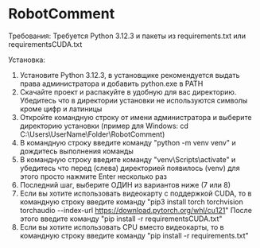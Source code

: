 # RobotComment

Требования:
  Требуется Python 3.12.3 и пакеты из requirements.txt или requirementsCUDA.txt 
  
Установка:
  1) Установите Python 3.12.3, в установщике рекомендуется выдать права администратора и добавить python.exe в PATH
  2) Скачайте проект и распакуйте в удобную для вас директорию. Убедитесь что в директории установки не используются символы кроме цифр и латиницы
  3) Откройте командную строку от имени администратора и выберите директорию установки (пример для Windows: cd C:\Users\UserName\Folder\RobotComment)
  4) В командную строку введите команду "python -m venv venv" и дождитесь выполнения команды
  5) В командную строку введите команду "venv\Scripts\activate" и убедитесь что перед (слева) директорией появилось (venv) для этого просто нажмите Enter несколько раз
  6) Последний шаг, выберите ОДИН из вариантов ниже (7 или 8)
  7) Если вы хотите использовать видеокарту с поддержкой CUDA, то в командную строку введите команду
       "pip3 install torch torchvision torchaudio --index-url https://download.pytorch.org/whl/cu121"
       После этого введите команду
       "pip install -r requirementsCUDA.txt"
  8) Если вы хотите использовать CPU вместо видеокарты, то в командную строку введите команду "pip install -r requirements.txt"

